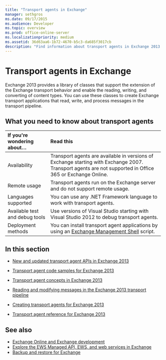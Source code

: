 ```yaml
---
title: "Transport agents in Exchange"
manager: sethgros
ms.date: 09/17/2015
ms.audience: Developer
ms.topic: overview
ms.prod: office-online-server
ms.localizationpriority: medium
ms.assetid: 36d63aa6-1b72-4670-b5c3-da685f3017cb
description: "Find information about transport agents in Exchange 2013."
---
```


# Transport agents in Exchange
  
Exchange 2013 provides a library of classes that support the extension of the Exchange transport behavior and enable the reading, writing, and converting of content types. You can use these classes to create Exchange transport applications that read, write, and process messages in the transport pipeline.
  
## What you need to know about transport agents

|If you're wondering about…|Read this|
|:-----|:-----|
|Availability  <br/> |Transport agents are available in versions of Exchange starting with Exchange 2007. Transport agents are not supported in Office 365 or Exchange Online.  <br/> |
|Remote usage  <br/> |Transport agents run on the Exchange server and do not support remote usage.  <br/> |
|Languages supported  <br/> |You can use any .NET Framework language to work with transport agents.  <br/> |
|Available test and debug tools  <br/> |Use versions of Visual Studio starting with Visual Studio 2012 to debug transport agents.  <br/> |
|Deployment methods  <br/> |You can install transport agent applications by using an [Exchange Management Shell](../management/exchange-management-shell.md) script.  <br/> |
   
## In this section

- [New and updated transport agent APIs in Exchange 2013](new-and-updated-transport-agent-apis-in-exchange-2013.md)
    
- [Transport agent code samples for Exchange 2013](transport-agent-code-samples-for-exchange-2013.md)
    
- [Transport agent concepts in Exchange 2013](transport-agent-concepts-in-exchange-2013.md)
    
- [Reading and modifying messages in the Exchange 2013 transport pipeline](reading-and-modifying-messages-in-the-exchange-2013-transport-pipeline.md)
    
- [Creating transport agents for Exchange 2013](creating-transport-agents-for-exchange-2013.md)
    
- [Transport agent reference for Exchange 2013](transport-agent-reference-for-exchange-2013.md)
    
## See also

- [Exchange Online and Exchange development](../exchange-server-development.md)    
- [Explore the EWS Managed API, EWS, and web services in Exchange](../exchange-web-services/explore-the-ews-managed-api-ews-and-web-services-in-exchange.md)   
- [Backup and restore for Exchange](../backup-restore/backup-and-restore-for-exchange-2013.md) 
    

